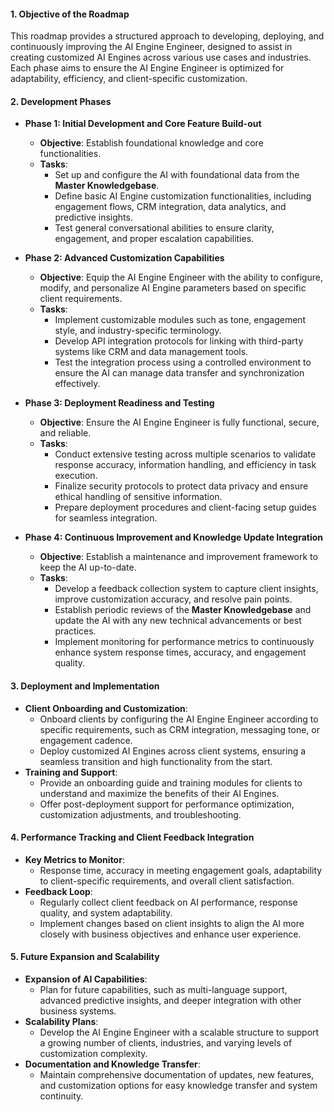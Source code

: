 #### 1. **Objective of the Roadmap**

   This roadmap provides a structured approach to developing, deploying, and continuously improving the AI Engine Engineer, designed to assist in creating customized AI Engines across various use cases and industries. Each phase aims to ensure the AI Engine Engineer is optimized for adaptability, efficiency, and client-specific customization.

#### 2. **Development Phases**

   - **Phase 1: Initial Development and Core Feature Build-out**
     - **Objective**: Establish foundational knowledge and core functionalities.
     - **Tasks**:
       - Set up and configure the AI with foundational data from the **Master Knowledgebase**.
       - Define basic AI Engine customization functionalities, including engagement flows, CRM integration, data analytics, and predictive insights.
       - Test general conversational abilities to ensure clarity, engagement, and proper escalation capabilities.

   - **Phase 2: Advanced Customization Capabilities**
     - **Objective**: Equip the AI Engine Engineer with the ability to configure, modify, and personalize AI Engine parameters based on specific client requirements.
     - **Tasks**:
       - Implement customizable modules such as tone, engagement style, and industry-specific terminology.
       - Develop API integration protocols for linking with third-party systems like CRM and data management tools.
       - Test the integration process using a controlled environment to ensure the AI can manage data transfer and synchronization effectively.

   - **Phase 3: Deployment Readiness and Testing**
     - **Objective**: Ensure the AI Engine Engineer is fully functional, secure, and reliable.
     - **Tasks**:
       - Conduct extensive testing across multiple scenarios to validate response accuracy, information handling, and efficiency in task execution.
       - Finalize security protocols to protect data privacy and ensure ethical handling of sensitive information.
       - Prepare deployment procedures and client-facing setup guides for seamless integration.

   - **Phase 4: Continuous Improvement and Knowledge Update Integration**
     - **Objective**: Establish a maintenance and improvement framework to keep the AI up-to-date.
     - **Tasks**:
       - Develop a feedback collection system to capture client insights, improve customization accuracy, and resolve pain points.
       - Establish periodic reviews of the **Master Knowledgebase** and update the AI with any new technical advancements or best practices.
       - Implement monitoring for performance metrics to continuously enhance system response times, accuracy, and engagement quality.

#### 3. **Deployment and Implementation**

   - **Client Onboarding and Customization**:
     - Onboard clients by configuring the AI Engine Engineer according to specific requirements, such as CRM integration, messaging tone, or engagement cadence.
     - Deploy customized AI Engines across client systems, ensuring a seamless transition and high functionality from the start.
   - **Training and Support**:
     - Provide an onboarding guide and training modules for clients to understand and maximize the benefits of their AI Engines.
     - Offer post-deployment support for performance optimization, customization adjustments, and troubleshooting.

#### 4. **Performance Tracking and Client Feedback Integration**

   - **Key Metrics to Monitor**:
     - Response time, accuracy in meeting engagement goals, adaptability to client-specific requirements, and overall client satisfaction.
   - **Feedback Loop**:
     - Regularly collect client feedback on AI performance, response quality, and system adaptability.
     - Implement changes based on client insights to align the AI more closely with business objectives and enhance user experience.

#### 5. **Future Expansion and Scalability**

   - **Expansion of AI Capabilities**:
     - Plan for future capabilities, such as multi-language support, advanced predictive insights, and deeper integration with other business systems.
   - **Scalability Plans**:
     - Develop the AI Engine Engineer with a scalable structure to support a growing number of clients, industries, and varying levels of customization complexity.
   - **Documentation and Knowledge Transfer**:
     - Maintain comprehensive documentation of updates, new features, and customization options for easy knowledge transfer and system continuity.

